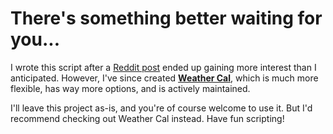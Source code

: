 # There's something better waiting for you...
I wrote this script after a [Reddit post](https://www.reddit.com/r/iOSsetups/comments/j1o6v4/automatically_create_transparent_widgets_with/) ended up gaining more interest than I anticipated. However, I've since created [__Weather Cal__](https://github.com/mzeryck/Weather-Cal), which is much more flexible, has way more options, and is actively maintained.

I'll leave this project as-is, and you're of course welcome to use it. But I'd recommend checking out Weather Cal instead. Have fun scripting!
